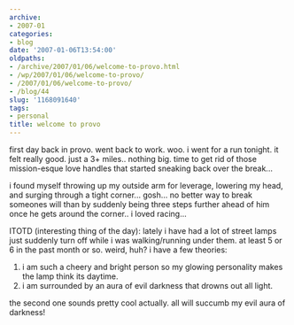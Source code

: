 ```yaml
---
archive:
- 2007-01
categories:
- blog
date: '2007-01-06T13:54:00'
oldpaths:
- /archive/2007/01/06/welcome-to-provo.html
- /wp/2007/01/06/welcome-to-provo/
- /2007/01/06/welcome-to-provo/
- /blog/44
slug: '1168091640'
tags:
- personal
title: welcome to provo
---
```


first day back in provo. went back to work. woo. i went for a run tonight.
it felt really good. just a 3+ miles.. nothing big. time to get rid of
those mission-esque love handles that started sneaking back over the
break...

i found myself throwing up my outside arm for leverage, lowering my head,
and surging through a tight corner... gosh... no better way to break
someones will than by suddenly being three steps further ahead of him once
he gets around the corner.. i loved racing...

ITOTD (interesting thing of the day): lately i have had a lot of street
lamps just suddenly turn off while i was walking/running under them. at
least 5 or 6 in the past month or so. weird, huh? i have a few theories:

1. i am such a cheery and bright person so my glowing personality makes
the lamp think its daytime.
2. i am surrounded by an aura of evil darkness that drowns out all light.

the second one sounds pretty cool actually. all will succumb my evil aura
of darkness!


